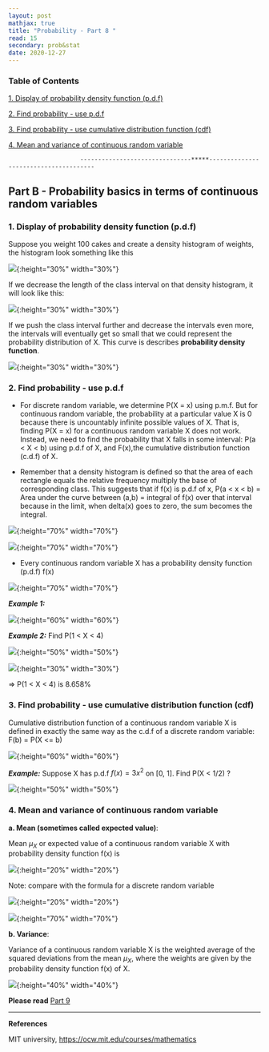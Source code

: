 ```yaml
---
layout: post
mathjax: true
title: "Probability - Part 8 "
read: 15
secondary: prob&stat
date: 2020-12-27
---
```

### Table of Contents
[1. Display of probability density function (p.d.f)](#displaypdf)

[2. Find probability - use p.d.f](#findprousepdf)
  
[3. Find probability - use cumulative distribution function (cdf)](#findprobusecdf)

[4. Mean and variance of continuous random variable](#meanvariance)

                        -------------------------------*****--------------------------------------

## Part B - Probability basics in terms of continuous random variables <a class="anchor" id="displaypdf"></a>

### 1. Display of probability density function (p.d.f)

Suppose you weight 100 cakes and create a density histogram of weights, the histogram look something like this

![](/sources/prob6-1b.png){:height="30%" width="30%"}

If we decrease the length of the class interval on that density histogram, it will look like this:

![](/sources/prob6-2b.png){:height="30%" width="30%"}

If we push the class interval further and decrease the intervals even more, the intervals will eventually get so small that we could represent the probability distribution of X. This curve is describes **probability density function**.

![](/sources/prob6-3b.png){:height="30%" width="30%"}

### 2. Find probability - use p.d.f <a class="anchor" id="findprousepdf"></a>

+ For discrete random variable, we determine P(X = x) using p.m.f. But for continuous random variable, the probability at a particular value X is 0 because there is uncountably infinite possible values of X. That is, finding P(X = x) for a continuous random variable X does not work. Instead, we need to find the probability that X falls in some interval: P(a < X < b) using p.d.f of X, and F(x),the cumulative distribution function (c.d.f) of X. 

+ Remember that a density histogram is defined so that the area of each rectangle equals the relative frequency multiply the base of corresponding class. This suggests that if f(x) is p.d.f of x, P(a < x < b) = Area under the curve between (a,b) = integral of f(x) over that interval because in the limit, when delta(x) goes to zero, the sum becomes the integral.

![](/sources/prob8-6.png){:height="70%" width="70%"}

![](/sources/prob8-3.png){:height="70%" width="70%"}

+ Every continuous random variable X has a probability density function (p.d.f) f(x) 

![](/sources/prob6-1.png){:height="70%" width="70%"}

***Example 1:***

![](/sources/prob6-4b.png){:height="60%" width="60%"}

***Example 2:*** Find P(1 < X < 4)

![](/sources/prob8-4.png){:height="50%" width="50%"}

![](/sources/prob8-5.png){:height="30%" width="30%"}

=> P(1 < X < 4) is 8.658%

### 3. Find probability - use cumulative distribution function (cdf) <a class="anchor" id="findprobusecdf"></a>

Cumulative distribution function of a continuous random variable X is defined in exactly the same way as the c.d.f of a discrete random variable: F(b) = P(X <= b)

![](/sources/prob8-7.png){:height="60%" width="60%"}

***Example:*** Suppose X has p.d.f $f(x) = 3x^2$ on [0, 1]. Find P(X < 1/2) ?

![](/sources/prob8-8.png){:height="50%" width="50%"}

### 4. Mean and variance of continuous random variable <a class="anchor" id="meanvariance"></a>

**a. Mean (sometimes called expected value)**: 

Mean $\mu_X$ or expected value of a continuous random variable X with probability density function f(x) is

![](/sources/prob8-1.png){:height="20%" width="20%"}

Note: compare with the formula for a discrete random variable

![](/sources/prob8-9.png){:height="20%" width="20%"}

![](/sources/prob8-10.png){:height="70%" width="70%"}

**b. Variance**: 

Variance of a continuous random variable X is the weighted average of the squared deviations from the mean $\mu_X$, where the weights are given by the probability density function f(x) of X.

![](/sources/prob8-2.png){:height="40%" width="40%"}

**Please read** [Part 9](https://lytranp.github.io/notes/prob9)

------------------
**References**

MIT university, https://ocw.mit.edu/courses/mathematics


